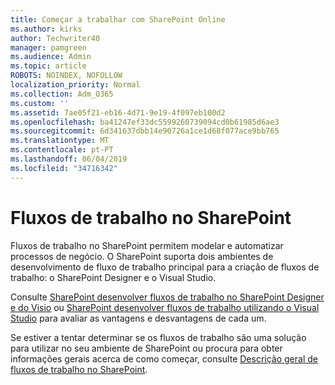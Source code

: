 ```yaml
---
title: Começar a trabalhar com SharePoint Online
ms.author: kirks
author: Techwriter40
manager: pamgreen
ms.audience: Admin
ms.topic: article
ROBOTS: NOINDEX, NOFOLLOW
localization_priority: Normal
ms.collection: Adm_O365
ms.custom: ''
ms.assetid: 7ae05f21-eb16-4d71-9e19-4f097eb100d2
ms.openlocfilehash: ba41247ef33dc5599260739094cd0b61985d6ae3
ms.sourcegitcommit: 6d341637dbb14e90726a1ce1d68f077ace9bb765
ms.translationtype: MT
ms.contentlocale: pt-PT
ms.lasthandoff: 06/04/2019
ms.locfileid: "34716342"
---
```

# <a name="workflows-in-sharepoint"></a>Fluxos de trabalho no SharePoint

Fluxos de trabalho no SharePoint permitem modelar e automatizar processos de negócio. O SharePoint suporta dois ambientes de desenvolvimento de fluxo de trabalho principal para a criação de fluxos de trabalho: o SharePoint Designer e o Visual Studio. 

Consulte [SharePoint desenvolver fluxos de trabalho no SharePoint Designer e do Visio](https://docs.microsoft.com/en-us/sharepoint/dev/general-development/develop-sharepoint-workflows-using-visual-studio) ou [SharePoint desenvolver fluxos de trabalho utilizando o Visual Studio](https://docs.microsoft.com/en-us/sharepoint/dev/general-development/develop-sharepoint-workflows-using-visual-studio) para avaliar as vantagens e desvantagens de cada um. 

Se estiver a tentar determinar se os fluxos de trabalho são uma solução para utilizar no seu ambiente de SharePoint ou procura para obter informações gerais acerca de como começar, consulte [Descrição geral de fluxos de trabalho no SharePoint](https://docs.microsoft.com/en-us/sharepoint/dev/general-development/get-started-with-workflows-in-sharepoint#overview-of-workflows-in-sharepoint).